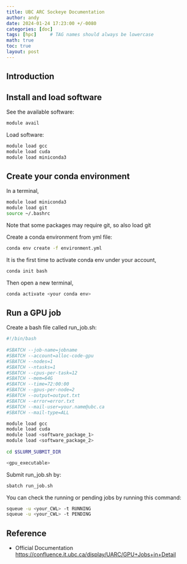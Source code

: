 ```yaml
---
title: UBC ARC Sockeye Documentation
author: andy
date: 2024-01-24 17:23:00 +/-0080
categories: [doc]
tags: [hpc]     # TAG names should always be lowercase
math: true
toc: true
layout: post
---
```


## Introduction 


## Install and load software

See the available software:

```bash
module avail
```

Load software:

```bash
module load gcc
module load cuda
module load miniconda3
```

## Create your conda environment
In a terminal,

```bash
module load miniconda3
module load git
source ~/.bashrc
```

Note that some packages may require git, so also load git

Create a conda environment from yml file:

```bash
conda env create -f environment.yml
```

It is the first time to activate conda env under your account,

```bash
conda init bash
```

Then open a new terminal,
```bash
conda activate <your conda env>
```

## Run a GPU job

Create a bash file called run_job.sh:

```bash
#!/bin/bash
 
#SBATCH --job-name=jobname            
#SBATCH --account=alloc-code-gpu    
#SBATCH --nodes=1                  
#SBATCH --ntasks=1
#SBATCH --cpus-per-task=12                           
#SBATCH --mem=64G                  
#SBATCH --time=72:00:00             
#SBATCH --gpus-per-node=2
#SBATCH --output=output.txt         
#SBATCH --error=error.txt          
#SBATCH --mail-user=your.name@ubc.ca
#SBATCH --mail-type=ALL                               

module load gcc
module load cuda
module load <software_package_1>
module load <software_package_2>
 
cd $SLURM_SUBMIT_DIR

<gpu_executable>

```

Submit run_job.sh by:

```bash
sbatch run_job.sh
```

You can check the running or pending jobs by running this command:
```bash
squeue -u <your_CWL> -t RUNNING
squeue -u <your_CWL> -t PENDING
```

## Reference
- Official Documentation <https://confluence.it.ubc.ca/display/UARC/GPU+Jobs+in+Detail>

